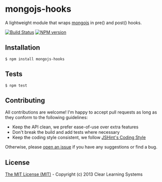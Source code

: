 # mongojs-hooks

A lightweight module that wraps [mongojs](https://github.com/mafintosh/mongojs) in pre() and post() hooks.

[![Build Status](https://travis-ci.org/clear/platos-model.png)](https://travis-ci.org/clear/platos-model)
[![NPM version](https://badge.fury.io/js/platos-model.png)](http://badge.fury.io/js/platos-model)

## Installation

	$ npm install mongojs-hooks

## Tests

	$ npm test

## Contributing

All contributions are welcome! I'm happy to accept pull requests as long as they conform to the following guidelines:

- Keep the API clean, we prefer ease-of-use over extra features
- Don't break the build and add tests where necessary
- Keep the coding style consistent, we follow [JSHint's Coding Style](http://www.jshint.com/hack/)

Otherwise, please [open an issue](https://github.com/clear/mongojs-hooks/issues/new) if you have any suggestions or find a bug.

## License

[The MIT License (MIT)](https://github.com/clear/mongojs-hooks/blob/master/LICENSE) - Copyright (c) 2013 Clear Learning Systems